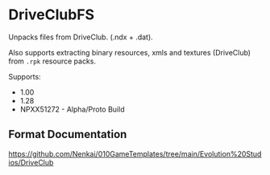 # DriveClubFS

Unpacks files from DriveClub. (.ndx + .dat).

Also supports extracting binary resources, xmls and textures (DriveClub) from `.rpk` resource packs.

Supports:
* 1.00
* 1.28
* NPXX51272 - Alpha/Proto Build

## Format Documentation
https://github.com/Nenkai/010GameTemplates/tree/main/Evolution%20Studios/DriveClub
